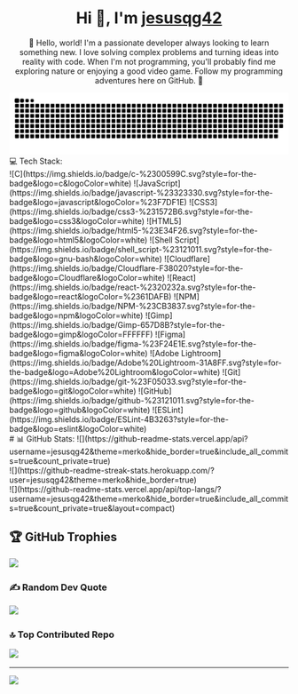  <h1 align="center">Hi 👋, I'm <a href="https://100rabhcsmc.github.io/Me.io/" target="blank">
jesusqg42</a></h1>
<p align="center">💫 Hello, world! I'm a passionate developer always looking to learn something new. I love solving complex problems and turning ideas into reality with code. When I'm not programming, you'll probably find me exploring nature or enjoying a good video game. Follow my programming adventures here on GitHub. 🚀</p>

<div align="center">
  <img  src="https://github.com/1999AZZAR/1999AZZAR/blob/readme/resources/img/grid-snake.svg"
       alt="snake" /></a>
</div

<h2 align="center"> 💻 Tech Stack: </h2>
<div>
![C](https://img.shields.io/badge/c-%2300599C.svg?style=for-the-badge&logo=c&logoColor=white) ![JavaScript](https://img.shields.io/badge/javascript-%23323330.svg?style=for-the-badge&logo=javascript&logoColor=%23F7DF1E) ![CSS3](https://img.shields.io/badge/css3-%231572B6.svg?style=for-the-badge&logo=css3&logoColor=white) ![HTML5](https://img.shields.io/badge/html5-%23E34F26.svg?style=for-the-badge&logo=html5&logoColor=white) ![Shell Script](https://img.shields.io/badge/shell_script-%23121011.svg?style=for-the-badge&logo=gnu-bash&logoColor=white) ![Cloudflare](https://img.shields.io/badge/Cloudflare-F38020?style=for-the-badge&logo=Cloudflare&logoColor=white) ![React](https://img.shields.io/badge/react-%2320232a.svg?style=for-the-badge&logo=react&logoColor=%2361DAFB) ![NPM](https://img.shields.io/badge/NPM-%23CB3837.svg?style=for-the-badge&logo=npm&logoColor=white) ![Gimp](https://img.shields.io/badge/Gimp-657D8B?style=for-the-badge&logo=gimp&logoColor=FFFFFF) ![Figma](https://img.shields.io/badge/figma-%23F24E1E.svg?style=for-the-badge&logo=figma&logoColor=white) ![Adobe Lightroom](https://img.shields.io/badge/Adobe%20Lightroom-31A8FF.svg?style=for-the-badge&logo=Adobe%20Lightroom&logoColor=white) ![Git](https://img.shields.io/badge/git-%23F05033.svg?style=for-the-badge&logo=git&logoColor=white) ![GitHub](https://img.shields.io/badge/github-%23121011.svg?style=for-the-badge&logo=github&logoColor=white) ![ESLint](https://img.shields.io/badge/ESLint-4B3263?style=for-the-badge&logo=eslint&logoColor=white)
</div>
# 📊 GitHub Stats:
![](https://github-readme-stats.vercel.app/api?username=jesusqg42&theme=merko&hide_border=true&include_all_commits=true&count_private=true)<br/>
![](https://github-readme-streak-stats.herokuapp.com/?user=jesusqg42&theme=merko&hide_border=true)<br/>
![](https://github-readme-stats.vercel.app/api/top-langs/?username=jesusqg42&theme=merko&hide_border=true&include_all_commits=true&count_private=true&layout=compact)

## 🏆 GitHub Trophies
![](https://github-profile-trophy.vercel.app/?username=jesusqg42&theme=dracula&no-frame=false&no-bg=true&margin-w=4)

### ✍️ Random Dev Quote
![](https://quotes-github-readme.vercel.app/api?type=horizontal&theme=radical)

### 🔝 Top Contributed Repo
![](https://github-contributor-stats.vercel.app/api?username=jesusqg42&limit=5&theme=dark&combine_all_yearly_contributions=true)

---
[![](https://visitcount.itsvg.in/api?id=jesusqg42&icon=0&color=0)](https://visitcount.itsvg.in)

<!-- Proudly created with GPRM ( https://gprm.itsvg.in ) -->
